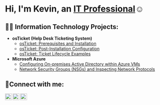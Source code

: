 <h1>Hi, I'm Kevin, an <a href="https://linkedin.com/in/Kevburris">IT Professional</a>☺</h1>

<h2>👨‍💻 Information Technology Projects:</h2>

- <b>osTicket (Help Desk Ticketing System)</b>
  - [osTicket: Prerequisites and Installation](https://github.com/Kevburris/osticket-prereqs)
  - [osTicket: Post-Installation Configuration](https://github.com/Kevburris/post-install-config)
  - [osTicket: Ticket Lifecycle Examples](https://github.com/Kevburris/ticket-lifecycle)
- <b>Microsoft Azure</b>
  - [Configuring On-premises Active Directory within Azure VMs](https://github.com/Kevburris/configure-ad)
  - [Network Security Groups (NSGs) and Inspecting Network Protocols](https://github.com/Kevburris/azure-network-protocols)

<h2>🤳Connect with me:</h2>

[<img align="left" alt="Josh | Twitter" width="22px" src="https://cdn.jsdelivr.net/npm/simple-icons@v3/icons/twitter.svg" />][twitter]
[<img align="left" alt="Josh | LinkedIn" width="22px" src="https://cdn.jsdelivr.net/npm/simple-icons@v3/icons/linkedin.svg" />][linkedin]
[<img align="left" alt="Josh | Instagram" width="22px" src="https://cdn.jsdelivr.net/npm/simple-icons@v3/icons/instagram.svg" />][instagram]

[twitter]: https://twitter.com/Kevburris
[instagram]: https://www.instagram.com/Kevburris
[linkedin]: https://linkedin.com/in/Kevburris
